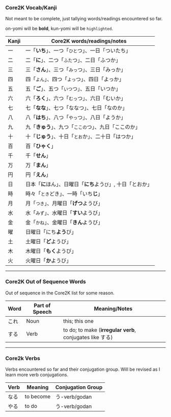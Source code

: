 ### Core2K Vocab/Kanji

Not meant to be complete, just tallying words/readings encountered so far.

on-yomi will be **bold**, kun-yomi will be `highlighted`.

| **Kanji** | **Core2K words/readings/notes** |
| --- | --- |
| 一 | 一「**いち**」、一つ「`ひと`つ」、一日「ついたち」 |
| 二 | 二「**に**」、二つ「`ふた`つ」、二日「ふつか」 |
| 三 | 三「**さん**」、三つ「`みっ`つ」、三日「みっか」|
| 四 | 四「`よん`」、四つ「`よっ`つ」、四日「よっか」 |
| 五 | 五「**ご**」、五つ「`いつ`つ」、五日「いつか」 |
| 六 | 六「**ろく**」、六つ「`むっ`つ」、六日「むいか」 |
| 七 | 七「**なな**」、七つ「ななつ」、七日「なのか」 |
| 八 | 八「**はち**」、八つ「`やっ`つ」、八日「ようか」 |
| 九 | 九「**きゅう**」、九つ「`ここの`つ」、九日「ここのか」 |
| 十 | 十「**じゅう**」、十日「`とお`か」、二十日「はつか」 |
| 百 | 百「**ひゃく**」 |
| 千 | 千「**せん**」 |
| 万 | 万「**まん**」 |
| 円 | 円「**えん**」 |
| 日 | 日本「**に**ほん」、日曜日「**にち**よう`び`」, 十日「とおか」 |
| 時 | 時々「`とき`どき」、一時「いち**じ**」 |
| 月 | 月「`つき`」、月曜日「**げつ**ようび」 |
| 水 | 水「`みず`」、水曜日「**すい**ようび」 |
| 金 | 金「`かね`」、金曜日「**きん**ようび」 |
| 曜 | 日曜日「にち**よう**び」 |
| 土 | 土曜日「**ど**ようび」 |
| 木 | 木曜日「**もく**ようび」 |
| 火 | 火曜日「**か**ようび」 |

---

### Core2K Out of Sequence Words

Out of sequence in the Core2K list for some reason.

| **Word** | **Part of Speech** | **Meaning/Notes**
| --- | --- | --- |
| これ | Noun | this; this one |
| する | Verb | to do; to make (**irregular verb**, conjugates like する) |

---

### Core2k Verbs

Verbs encountered so far and their conjugation group. Will be revised as I learn more verb conjugations.

| **Verb** | **Meaning** | **Conjugation Group** |
| --- | --- | --- |
| なる | to become | う-verb/godan |
| やる | to do | う-verb/godan |